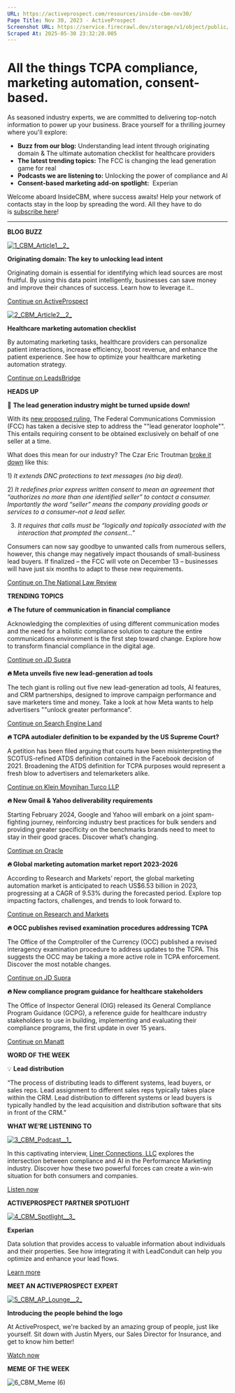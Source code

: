 ```yaml
---
URL: https://activeprospect.com/resources/inside-cbm-nov30/
Page Title: Nov 30, 2023 - ActiveProspect
Screenshot URL: https://service.firecrawl.dev/storage/v1/object/public/media/screenshot-b6aa8307-3c14-44db-80af-dfecd1fad700.png
Scraped At: 2025-05-30 23:32:28.005
---
```

# All the things TCPA compliance, marketing automation, consent-based.

As seasoned industry experts, we are committed to delivering top-notch information to power up your business. Brace yourself for a thrilling journey where you'll explore:

- **Buzz from our blog:** Understanding lead intent through originating domain & The ultimate automation checklist for healthcare providers
- **The latest trending topics:** The FCC is changing the lead generation game for real
- **Podcasts we are listening to:** Unlocking the power of compliance and AI
- **Consent-based marketing add-on spotlight:**  Experian

Welcome aboard InsideCBM, where success awaits! Help your network of contacts stay in the loop by spreading the word. All they have to do is [subscribe here](https://activeprospect.com/inside-cbm/)!

* * *

**BLOG BUZZ**

[![1_CBM_Article1__2_](https://activeprospect.com/wp-content/uploads/2024/03/1_CBM_Article1__2_.png)](https://activeprospect.com/blog/originating-domain/)

**Originating domain: The key to unlocking lead intent**

Originating domain is essential for identifying which lead sources are most fruitful. By using this data point intelligently, businesses can save money and improve their chances of success. Learn how to leverage it..

[Continue on ActiveProspect](https://activeprospect.com/blog/originating-domain/)

[![2_CBM_Article2__2_](https://activeprospect.com/wp-content/uploads/2024/03/2_CBM_Article2__2_.png)](https://leadsbridge.com/blog/healthcare-marketing-automation/)

**Healthcare marketing automation checklist**

By automating marketing tasks, healthcare providers can personalize patient interactions, increase efficiency, boost revenue, and enhance the patient experience. See how to optimize your healthcare marketing automation strategy.

[Continue on LeadsBridge](https://leadsbridge.com/blog/healthcare-marketing-automation/)

**HEADS UP**

🚨 **The lead generation industry might be turned upside down!**

With its [new proposed ruling](https://docs.fcc.gov/public/attachments/DOC-398661A1.pdf), The Federal Communications Commission (FCC) has taken a decisive step to address the ""lead generator loophole"". This entails requiring consent to be obtained exclusively on behalf of one seller at a time.

What does this mean for our industry? The Czar Eric Troutman [broke it down](https://tcpaworld.com/2023/11/27/deep-dive-examining-the-practical-impacts-of-the-fccs-new-tcpa-ruling-on-express-consent-and-lead-generation/) like this:

1) _It extends DNC protections to text messages (no big deal)._

2) _It redefines prior express written consent to mean an agreement that “authorizes no more than one identified seller” to contact a consumer. Importantly the word “seller” means the company providing goods or services to a consumer–not a lead seller._

3) _It requires that calls must be “logically and topically associated with the interaction that prompted the consent…”_

Consumers can now say goodbye to unwanted calls from numerous sellers, however, this change may negatively impact thousands of small-business lead buyers. If finalized – the FCC will vote on December 13 – businesses will have just six months to adapt to these new requirements.

[Continue on The National Law Review](https://www.natlawreview.com/article/lead-generation-industry-be-turned-head-proposed-fcc-rule-requres-consent-must-be)

**TRENDING TOPICS**

**🔥 The future of communication in financial compliance**

Acknowledging the complexities of using different communication modes and the need for a holistic compliance solution to capture the entire communications environment is the first step toward change. Explore how to transform financial compliance in the digital age.

[Continue on JD Supra](https://www.jdsupra.com/legalnews/innovation-in-compliance-the-future-of-32073/)

**🔥 Meta unveils five new lead-generation ad tools**

The tech giant is rolling out five new lead-generation ad tools, AI features, and CRM partnerships, designed to improve campaign performance and save marketers time and money. Take a look at how Meta wants to help advertisers ""unlock greater performance”.

[Continue on Search Engine Land](https://searchengineland.com/meta-new-lead-generation-tools-facebook-instgram-434411)

**🔥 TCPA autodialer definition to be expanded by the US Supreme Court?**

A petition has been filed arguing that courts have been misinterpreting the SCOTUS-refined ATDS definition contained in the Facebook decision of 2021. Broadening the ATDS definition for TCPA purposes would represent a fresh blow to advertisers and telemarketers alike.

[Continue on Klein Moynihan Turco LLP](https://kleinmoynihan.com/tcpa-autodialer-definition-to-be-expanded-by-scotus/)

**🔥 New Gmail & Yahoo deliverability requirements**

Starting February 2024, Google and Yahoo will embark on a joint spam-fighting journey, reinforcing industry best practices for bulk senders and providing greater specificity on the benchmarks brands need to meet to stay in their good graces. Discover what’s changing.

[Continue on Oracle](https://blogs.oracle.com/marketingcloud/post/new-gmail-yahoo-deliverability-requirements)

**🔥 Global marketing automation market report 2023-2026**

According to Research and Markets’ report, the global marketing automation market is anticipated to reach US$6.53 billion in 2023, progressing at a CAGR of 9.53% during the forecasted period. Explore top impacting factors, challenges, and trends to look forward to.

[Continue on Research and Markets](https://www.researchandmarkets.com/report/marketing-automation)

**🔥 OCC publishes revised examination procedures addressing TCPA**

The Office of the Comptroller of the Currency (OCC) published a revised interagency examination procedure to address updates to the TCPA. This suggests the OCC may be taking a more active role in TCPA enforcement. Discover the most notable changes.

[Continue on JD Supra](https://www.jdsupra.com/legalnews/occ-publishes-revised-procedures-to-9978150/)

**🔥 New compliance program guidance for healthcare stakeholders**

The Office of Inspector General (OIG) released its General Compliance Program Guidance (GCPG), a reference guide for healthcare industry stakeholders to use in building, implementing and evaluating their compliance programs, the first update in over 15 years.

[Continue on Manatt](https://www.manatt.com/insights/newsletters/health-highlights/hhs-oig-unveils-first-new-compliance-program-guida)

**WORD OF THE WEEK**

💡 **Lead distribution**

“The process of distributing leads to different systems, lead buyers, or sales reps. Lead assignment to different sales reps typically takes place within the CRM. Lead distribution to different systems or lead buyers is typically handled by the lead acquisition and distribution software that sits in front of the CRM.”


**WHAT WE’RE LISTENING TO**

[![3_CBM_Podcast__1_](https://activeprospect.com/wp-content/uploads/2024/03/3_CBM_Podcast__1_.png)](https://youtu.be/W_AMKZVnFa0?si=UQQtfwhsC1FRsZc4)

In this captivating interview, [Liner Connections, LLC](https://www.youtube.com/@linerconnectionsllc4824) explores the intersection between compliance and AI in the Performance Marketing industry. Discover how these two powerful forces can create a win-win situation for both consumers and companies.

[Listen now](https://youtu.be/W_AMKZVnFa0?si=UQQtfwhsC1FRsZc4)

**ACTIVEPROSPECT PARTNER SPOTLIGHT**

[![4_CBM_Spotlight__3_](https://activeprospect.com/wp-content/uploads/2024/02/4_CBM_Spotlight__3_.png)](https://activeprospect.com/blog/add-on-spotlight-experian/)

**Experian**

Data solution that provides access to valuable information about individuals and their properties. See how integrating it with LeadConduit can help you optimize and enhance your lead flows.

[Learn more](https://activeprospect.com/blog/add-on-spotlight-experian/)

**MEET AN ACTIVEPROSPECT EXPERT**

[![5_CBM_AP_Lounge__2_](https://activeprospect.com/wp-content/uploads/2024/03/5_CBM_AP_Lounge__2_.png)](https://www.linkedin.com/feed/update/urn:li:activity:7090353959458025472)

**Introducing the people behind the logo**

At ActiveProspect, we're backed by an amazing group of people, just like yourself. Sit down with Justin Myers, our Sales Director for Insurance, and get to know him better!

[Watch now](https://www.linkedin.com/feed/update/urn:li:activity:7090353959458025472)

**MEME OF THE WEEK**

![6_CBM_Meme (6)](https://activeprospect.com/wp-content/uploads/2024/03/6_CBM_Meme-6.png)

